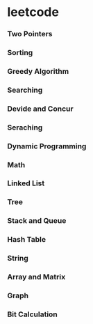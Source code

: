 # leetcode  
### Two Pointers
### Sorting
### Greedy Algorithm
### Searching
### Devide and Concur
### Seraching
### Dynamic Programming
### Math
### Linked List
### Tree
### Stack and Queue
### Hash Table
### String
### Array and Matrix
### Graph
### Bit Calculation
